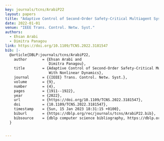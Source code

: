 ```yaml
---
key: journals/tcns/ArabiP22
layout: papers
title: "Adaptive Control of Second-Order Safety-Critical Multiagent Systems With Nonlinear Dynamics."
date: 2022-01-01
venue: "IEEE Trans. Control. Netw. Syst."
authors:
  - Ehsan Arabi
  - Dimitra Panagou
link: https://doi.org/10.1109/TCNS.2022.3181547
bib: |-
  @article{DBLP:journals/tcns/ArabiP22,
    author       = {Ehsan Arabi and
                    Dimitra Panagou},
    title        = {Adaptive Control of Second-Order Safety-Critical Multiagent Systems
                    With Nonlinear Dynamics},
    journal      = {{IEEE} Trans. Control. Netw. Syst.},
    volume       = {9},
    number       = {4},
    pages        = {1911--1922},
    year         = {2022},
    url          = {https://doi.org/10.1109/TCNS.2022.3181547},
    doi          = {10.1109/TCNS.2022.3181547},
    timestamp    = {Sun, 15 Jan 2023 18:31:15 +0100},
    biburl       = {https://dblp.org/rec/journals/tcns/ArabiP22.bib},
    bibsource    = {dblp computer science bibliography, https://dblp.org}
  }


---
```

